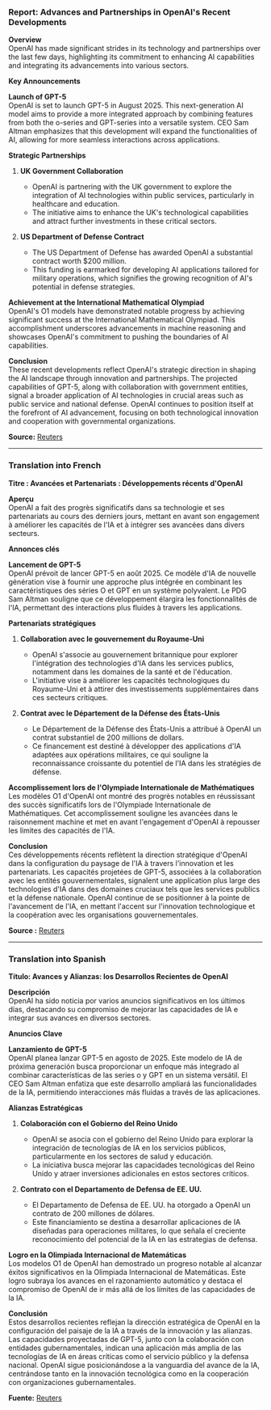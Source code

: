 ### Report: Advances and Partnerships in OpenAI's Recent Developments

**Overview**  
OpenAI has made significant strides in its technology and partnerships over the last few days, highlighting its commitment to enhancing AI capabilities and integrating its advancements into various sectors.

**Key Announcements**

**Launch of GPT-5**  
OpenAI is set to launch GPT-5 in August 2025. This next-generation AI model aims to provide a more integrated approach by combining features from both the o-series and GPT-series into a versatile system. CEO Sam Altman emphasizes that this development will expand the functionalities of AI, allowing for more seamless interactions across applications.

**Strategic Partnerships**

1. **UK Government Collaboration**  
   - OpenAI is partnering with the UK government to explore the integration of AI technologies within public services, particularly in healthcare and education.
   - The initiative aims to enhance the UK's technological capabilities and attract further investments in these critical sectors.

2. **US Department of Defense Contract**  
   - The US Department of Defense has awarded OpenAI a substantial contract worth $200 million.
   - This funding is earmarked for developing AI applications tailored for military operations, which signifies the growing recognition of AI's potential in defense strategies.

**Achievement at the International Mathematical Olympiad**  
OpenAI's O1 models have demonstrated notable progress by achieving significant success at the International Mathematical Olympiad. This accomplishment underscores advancements in machine reasoning and showcases OpenAI's commitment to pushing the boundaries of AI capabilities.

**Conclusion**  
These recent developments reflect OpenAI's strategic direction in shaping the AI landscape through innovation and partnerships. The projected capabilities of GPT-5, along with collaboration with government entities, signal a broader application of AI technologies in crucial areas such as public service and national defense. OpenAI continues to position itself at the forefront of AI advancement, focusing on both technological innovation and cooperation with governmental organizations.

**Source:** [Reuters](https://www.reuters.com/business/openai-prepares-launch-gpt-5-august-verge-reports-2025-07-24/?utm_source=openai)

---

### Translation into French

**Titre : Avancées et Partenariats : Développements récents d'OpenAI**  

**Aperçu**  
OpenAI a fait des progrès significatifs dans sa technologie et ses partenariats au cours des derniers jours, mettant en avant son engagement à améliorer les capacités de l'IA et à intégrer ses avancées dans divers secteurs.

**Annonces clés**

**Lancement de GPT-5**  
OpenAI prévoit de lancer GPT-5 en août 2025. Ce modèle d'IA de nouvelle génération vise à fournir une approche plus intégrée en combinant les caractéristiques des séries O et GPT en un système polyvalent. Le PDG Sam Altman souligne que ce développement élargira les fonctionnalités de l'IA, permettant des interactions plus fluides à travers les applications.

**Partenariats stratégiques**

1. **Collaboration avec le gouvernement du Royaume-Uni**  
   - OpenAI s'associe au gouvernement britannique pour explorer l'intégration des technologies d'IA dans les services publics, notamment dans les domaines de la santé et de l'éducation.  
   - L'initiative vise à améliorer les capacités technologiques du Royaume-Uni et à attirer des investissements supplémentaires dans ces secteurs critiques.

2. **Contrat avec le Département de la Défense des États-Unis**  
   - Le Département de la Défense des États-Unis a attribué à OpenAI un contrat substantiel de 200 millions de dollars.  
   - Ce financement est destiné à développer des applications d'IA adaptées aux opérations militaires, ce qui souligne la reconnaissance croissante du potentiel de l'IA dans les stratégies de défense.

**Accomplissement lors de l'Olympiade Internationale de Mathématiques**  
Les modèles O1 d'OpenAI ont montré des progrès notables en réussissant des succès significatifs lors de l'Olympiade Internationale de Mathématiques. Cet accomplissement souligne les avancées dans le raisonnement machine et met en avant l'engagement d'OpenAI à repousser les limites des capacités de l'IA.

**Conclusion**  
Ces développements récents reflètent la direction stratégique d'OpenAI dans la configuration du paysage de l'IA à travers l'innovation et les partenariats. Les capacités projetées de GPT-5, associées à la collaboration avec les entités gouvernementales, signalent une application plus large des technologies d'IA dans des domaines cruciaux tels que les services publics et la défense nationale. OpenAI continue de se positionner à la pointe de l'avancement de l'IA, en mettant l'accent sur l'innovation technologique et la coopération avec les organisations gouvernementales.

**Source :** [Reuters](https://www.reuters.com/business/openai-prepares-launch-gpt-5-august-verge-reports-2025-07-24/?utm_source=openai)

---

### Translation into Spanish

**Título: Avances y Alianzas: los Desarrollos Recientes de OpenAI**  

**Descripción**  
OpenAI ha sido noticia por varios anuncios significativos en los últimos días, destacando su compromiso de mejorar las capacidades de IA e integrar sus avances en diversos sectores.

**Anuncios Clave**

**Lanzamiento de GPT-5**    
OpenAI planea lanzar GPT-5 en agosto de 2025. Este modelo de IA de próxima generación busca proporcionar un enfoque más integrado al combinar características de las series o y GPT en un sistema versátil. El CEO Sam Altman enfatiza que este desarrollo ampliará las funcionalidades de la IA, permitiendo interacciones más fluidas a través de las aplicaciones.

**Alianzas Estratégicas**

1. **Colaboración con el Gobierno del Reino Unido**  
   - OpenAI se asocia con el gobierno del Reino Unido para explorar la integración de tecnologías de IA en los servicios públicos, particularmente en los sectores de salud y educación.  
   - La iniciativa busca mejorar las capacidades tecnológicas del Reino Unido y atraer inversiones adicionales en estos sectores críticos.

2. **Contrato con el Departamento de Defensa de EE. UU.**  
   - El Departamento de Defensa de EE. UU. ha otorgado a OpenAI un contrato de 200 millones de dólares.  
   - Este financiamiento se destina a desarrollar aplicaciones de IA diseñadas para operaciones militares, lo que señala el creciente reconocimiento del potencial de la IA en las estrategias de defensa.

**Logro en la Olimpiada Internacional de Matemáticas**  
Los modelos O1 de OpenAI han demostrado un progreso notable al alcanzar éxitos significativos en la Olimpiada Internacional de Matemáticas. Este logro subraya los avances en el razonamiento automático y destaca el compromiso de OpenAI de ir más allá de los límites de las capacidades de la IA.

**Conclusión**  
Estos desarrollos recientes reflejan la dirección estratégica de OpenAI en la configuración del paisaje de la IA a través de la innovación y las alianzas. Las capacidades proyectadas de GPT-5, junto con la colaboración con entidades gubernamentales, indican una aplicación más amplia de las tecnologías de IA en áreas críticas como el servicio público y la defensa nacional. OpenAI sigue posicionándose a la vanguardia del avance de la IA, centrándose tanto en la innovación tecnológica como en la cooperación con organizaciones gubernamentales.

**Fuente:** [Reuters](https://www.reuters.com/business/openai-prepares-launch-gpt-5-august-verge-reports-2025-07-24/?utm_source=openai)